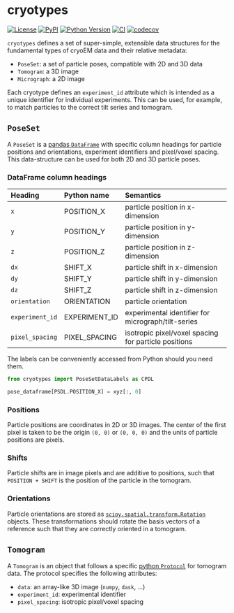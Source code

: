 # cryotypes

[![License](https://img.shields.io/pypi/l/cryotypes.svg?color=green)](https://github.com/teamtomo/cryotypes/raw/main/LICENSE)
[![PyPI](https://img.shields.io/pypi/v/cryotypes.svg?color=green)](https://pypi.org/project/cryotypes)
[![Python Version](https://img.shields.io/pypi/pyversions/cryotypes.svg?color=green)](https://python.org)
[![CI](https://github.com/teamtomo/cryotypes/workflows/ci/badge.svg)](https://github.com/alisterburt/cryotypes/actions)
[![codecov](https://codecov.io/gh/teamtomo/cryotypes/branch/master/graph/badge.svg)](https://codecov.io/gh/teamtomo/cryotypes)

`cryotypes` defines a set of super-simple, extensible data structures for the fundamental types of cryoEM data and their relative metadata:
- `PoseSet`: a set of particle poses, compatible with 2D and 3D data
- `Tomogram`: a 3D image
- `Micrograph`: a 2D image

Each cryotype defines an `experiment_id` attribute which is intended as a unique identifier for individual experiments. This can be used, for example, to match particles to the correct tilt series and tomogram.


## `PoseSet`
A `PoseSet` is a [pandas `DataFrame`](https://pandas.pydata.org/docs/) with specific column headings for particle positions and orientations, experiment identifiers and pixel/voxel spacing. This data-structure can be used for both 2D and 3D particle poses.

### DataFrame column headings
| Heading         | Python name   | Semantics                                            |
|:----------------|:--------------|:-----------------------------------------------------|
| `x`             | POSITION_X    | particle position in x-dimension                     |
| `y`             | POSITION_Y    | particle position in y-dimension                     |
| `z`             | POSITION_Z    | particle position in z-dimension                     |
| `dx`            | SHIFT_X       | particle shift in x-dimension                        |
| `dy`            | SHIFT_Y       | particle shift in y-dimension                        |
| `dz`            | SHIFT_Z       | particle shift in z-dimension                        |
| `orientation`   | ORIENTATION   | particle orientation                                 |
| `experiment_id` | EXPERIMENT_ID | experimental identifier for micrograph/tilt-series   |
| `pixel_spacing` | PIXEL_SPACING | isotropic pixel/voxel spacing for particle positions |

The labels can be conveniently accessed from Python should you need them.

```python
from cryotypes import PoseSetDataLabels as CPDL

pose_dataframe[PSDL.POSITION_X] = xyz[:, 0]
```

### Positions
Particle positions are coordinates in 2D or 3D images. The center of the first pixel is taken to be the origin `(0, 0)` or `(0, 0, 0)` and the units of particle positions are pixels.

### Shifts
Particle shifts are in image pixels and are additive to positions, such that `POSITION + SHIFT` is the position of the particle in the tomogram.

### Orientations
Particle orientations are stored as
[`scipy.spatial.transform.Rotation`](https://docs.scipy.org/doc/scipy/reference/generated/scipy.spatial.transform.Rotation.html) objects.
These transformations should rotate the basis vectors of a reference such that they are correctly oriented in a tomogram.


## `Tomogram`
A `Tomogram` is an object that follows a specific [python `Protocol`](https://docs.python.org/3/library/typing.html#typing.Protocol) for tomogram data. The protocol specifies the following attributes:

- `data`: an array-like 3D image (`numpy`, `dask`, ...)
- `experiment_id`: experimental identifier
- `pixel_spacing`: isotropic pixel/voxel spacing
